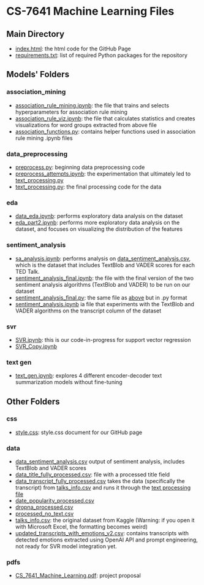 # CS-7641 Machine Learning Files

## Main Directory

- [index.html](index.html): the html code for the GitHub Page
- [requirements.txt](requirements.txt): list of required Python packages for the repository


## Models' Folders

### association_mining
- [association_rule_mining.ipynb](association_mining/association_rule_mining.ipynb): the file that trains and selects hyperparameters for association rule mining
- [association_rule_viz.ipynb](association_mining/association_rule_viz.ipynb): the file that calculates statistics and creates visualizations for word groups extracted from above file
- [association_functions.py](association_mining/association_functions.py): contains helper functions used in association rule mining .ipynb files

### data_preprocessing
- [preprocess.py](data_preprocessing/preprocess.py): beginning data preprocessing code
- [preprocess_attempts.ipynb](data_preprocessing/preprocess_attempts.ipynb): the experimentation that ultimately led to [text_processing.py](data_preprocessing/text_processing.py)
- [text_processing.py](data_preprocessing/text_processing.py): the final processing code for the data

### eda
- [data_eda.ipynb](eda/data_eda.ipynb): performs exploratory data analysis on the dataset
- [eda_part2.ipynb](eda/eda_part2.ipynb): performs more exploratory data analysis on the dataset, and focuses on visualizing the distribution of the features

### sentiment_analysis
- [sa_analysis.ipynb](sentiment_analysis/sa_analysis.ipynb): performs analysis on [data_sentiment_analysis.csv](data/data_sentiment_analysis.csv), which is the dataset that includes TextBlob and VADER scores for each TED Talk.
- [sentiment_analysis_final.ipynb](sentiment_analysis/sentiment_analysis_final.ipynb): the file with the final version of the two sentiment analysis algorithms (TextBlob and VADER) to be run on our dataset
- [sentiment_analysis_final.py](sentiment_analysis/sentiment_analysis_final.py): the same file as [above](sentiment_analysis/sentiment_analysis_final.ipynb) but in .py format
- [sentiment_analysis.ipynb](sentiment_analysis/sentiment_analysis.ipynb) ia file that experiments with the TextBlob and VADER algorithms on the transcript column of the dataset

### svr
- [SVR.ipynb](svr/SVR.ipynb): this is our code-in-progress for support vector regression
- [SVR_Copy.ipynb](svr/SVR_copy.ipynb)

### text gen
- [text_gen.ipynb](text_gen/text_gen.ipynb): explores 4 different encoder-decoder text summarization models without fine-tuning

## Other Folders

### css
- [style.css](css/style.css): style.css document for our GitHub page

### data
- [data_sentiment_analysis.csv](data/data_sentiment_analysis.csv) output of sentiment analysis, includes TextBlob and VADER scores
- [data_title_fully_processed.csv](data/data_title_fully_processed.csv): file with a processed title field
- [data_transcript_fully_processed.csv](data/data_transcript_fully_processed.csv) takes the data (specifically the transcript) from [talks_info.csv](data/talks_info.csv) and runs it through the [text processing file](text_processing.py)
- [date_popularity_processed.csv](data/date_popularity_processed.csv)
- [dropna_processed.csv](data/dropna_processed.csv)
- [processed_no_text.csv](data/processed_no_text.csv)
- [talks_info.csv](data/talks_info.csv): the original dataset from Kaggle (Warning: if you open it with Microsoft Excel, the formatting becomes weird)
- [updated_transcripts_with_emotions_v2.csv](data/updated_transcripts_with_emotions_v2.csv): contains transcripts with detected emotions extracted using OpenAI API and prompt engineering, not ready for SVR model integration yet.

### pdfs
- [CS_7641_Machine_Learning.pdf](pdfs/CS_7641_Machine_Learning.pdf): project proposal

<!-- - [talks_info_noedits.csv](data/talks_info_noedits.csv) -->
